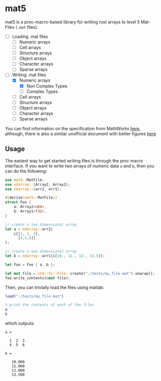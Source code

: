 # mat5

mat5 is a proc-macro-based library for writing rust arrays to level 5 Mat-Files (`.mat` files).

* [ ] Loading .mat files
  * [ ] Numeric arrays
  * [ ] Cell arrays
  * [ ] Structure arrays
  * [ ] Object arrays
  * [ ] Character arrays
  * [ ] Sparse arrays
* [ ] Writing .mat files
  * [x] Numeric arrays
    * [x] Non Complex Types
    * [ ] Complex Types
  * [ ] Cell arrays
  * [ ] Structure arrays
  * [ ] Object arrays
  * [ ] Character arrays
  * [ ] Sparse arrays

You can find information on the specification from MathWorks
[here](https://www.mathworks.com/help/pdf_doc/matlab/matfile_format.pdf), 
although, there is also a similar unofficial document with better figures 
[here](https://data.cresis.ku.edu/data/mat_reader/matfile_format.pdf)


## Usage

The easiest way to get started writing files is through the proc macro interface. 
If you want to write two arrays of numeric data `a` and `b`, then you can do the following:


```rust
use mat5::MatFile;
use ndarray::{Array2, Array1};
use ndarray::{arr2, arr1};

#[derive(mat5::MatFile)]
struct Foo {
    a: Array2<u64>,
    b: Array1<f32>,
}

// create a two dimensional array
let a = ndarray::arr2(
	&[[1, 2, 3],
	  [4,5,6]]
);

// create a one dimensional array
let b = ndarray::arr1(&[10., 11., 12., 13.5]);

let foo = Foo { a, b };

let mut file = std::fs::File::create("./tests/my_file.mat").unwrap();
foo.write_contents(&mut file);
```

Then, you can trivially load the files using matlab:

```matlab
load("./tests/my_file.mat")

% print the contents of each of the files
a
b
```

which outputs:

```
a =

  1  2  3
  4  5  6

b =

   10.000
   11.000
   12.000
   13.500
```
